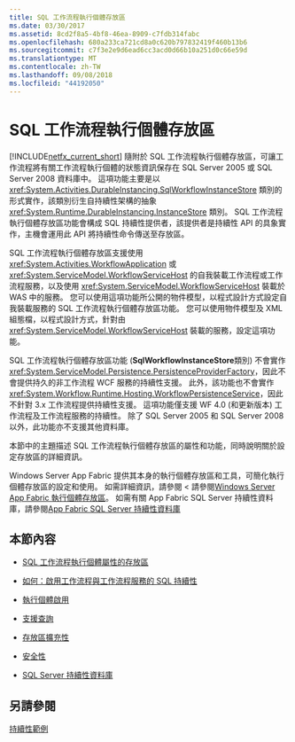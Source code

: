 ```yaml
---
title: SQL 工作流程執行個體存放區
ms.date: 03/30/2017
ms.assetid: 8cd2f8a5-4bf8-46ea-8909-c7fdb314fabc
ms.openlocfilehash: 680a233ca721cd8a0c620b797832419f460b13b6
ms.sourcegitcommit: c7f3e2e9d6ead6cc3acd0d66b10a251d0c66e59d
ms.translationtype: MT
ms.contentlocale: zh-TW
ms.lasthandoff: 09/08/2018
ms.locfileid: "44192050"
---
```

# <a name="sql-workflow-instance-store"></a>SQL 工作流程執行個體存放區
[!INCLUDE[netfx_current_short](../../../includes/netfx-current-short-md.md)] 隨附於 SQL 工作流程執行個體存放區，可讓工作流程將有關工作流程執行個體的狀態資訊保存在 SQL Server 2005 或 SQL Server 2008 資料庫中。 這項功能主要是以 <xref:System.Activities.DurableInstancing.SqlWorkflowInstanceStore> 類別的形式實作，該類別衍生自持續性架構的抽象 <xref:System.Runtime.DurableInstancing.InstanceStore> 類別。 SQL 工作流程執行個體存放區功能會構成 SQL 持續性提供者，該提供者是持續性 API 的具象實作，主機會運用此 API 將持續性命令傳送至存放區。  
  
 SQL 工作流程執行個體存放區支援使用 <xref:System.Activities.WorkflowApplication> 或 <xref:System.ServiceModel.WorkflowServiceHost> 的自我裝載工作流程或工作流程服務，以及使用 <xref:System.ServiceModel.WorkflowServiceHost> 裝載於 WAS 中的服務。 您可以使用這項功能所公開的物件模型，以程式設計方式設定自我裝載服務的 SQL 工作流程執行個體存放區功能。 您可以使用物件模型及 XML 組態檔，以程式設計方式，針對由 <xref:System.ServiceModel.WorkflowServiceHost> 裝載的服務，設定這項功能。  
  
 SQL 工作流程執行個體存放區功能 (**SqlWorkflowInstanceStore**類別) 不會實作<xref:System.ServiceModel.Persistence.PersistenceProviderFactory>，因此不會提供持久的非工作流程 WCF 服務的持續性支援。 此外，該功能也不會實作 <xref:System.Workflow.Runtime.Hosting.WorkflowPersistenceService>，因此不針對 3.x 工作流程提供持續性支援。 這項功能僅支援 WF 4.0 (和更新版本) 工作流程及工作流程服務的持續性。 除了 SQL Server 2005 和 SQL Server 2008 以外，此功能亦不支援其他資料庫。  
  
 本節中的主題描述 SQL 工作流程執行個體存放區的屬性和功能，同時說明關於設定存放區的詳細資訊。  
  
 Windows Server App Fabric 提供其本身的執行個體存放區和工具，可簡化執行個體存放區的設定和使用。 如需詳細資訊，請參閱 < 請參閱[Windows Server App Fabric 執行個體存放區](https://go.microsoft.com/fwlink/?LinkId=201201)。 如需有關 App Fabric SQL Server 持續性資料庫，請參閱[App Fabric SQL Server 持續性資料庫](https://go.microsoft.com/fwlink/?LinkId=201202)  
  
## <a name="in-this-section"></a>本節內容  
  
-   [SQL 工作流程執行個體屬性的存放區](../../../docs/framework/windows-workflow-foundation/properties-of-sql-workflow-instance-store.md)  
  
-   [如何：啟用工作流程與工作流程服務的 SQL 持續性](../../../docs/framework/windows-workflow-foundation/how-to-enable-sql-persistence-for-workflows-and-workflow-services.md)  
  
-   [執行個體啟用](../../../docs/framework/windows-workflow-foundation/instance-activation.md)  
  
-   [支援查詢](../../../docs/framework/windows-workflow-foundation/support-for-queries.md)  
  
-   [存放區擴充性](../../../docs/framework/windows-workflow-foundation/store-extensibility.md)  
  
-   [安全性](../../../docs/framework/windows-workflow-foundation/security.md)  
  
-   [SQL Server 持續性資料庫](../../../docs/framework/windows-workflow-foundation/sql-server-persistence-database.md)  
  
## <a name="see-also"></a>另請參閱  
 [持續性範例](https://go.microsoft.com/fwlink/?LinkID=177735)
